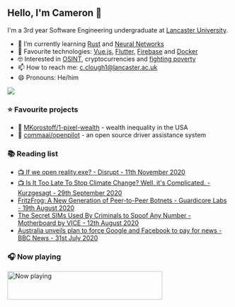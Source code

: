 ## Hello, I'm Cameron 👋

I'm a 3rd year Software Engineering undergraduate at [Lancaster University](https://www.lancaster.ac.uk/scc/).

- 🌱 I’m currently learning [Rust](https://rust-lang.org) and [Neural Networks](https://nnfs.io/)
- 🧪 Favourite technologies: [Vue.js](https://vuejs.org/), [Flutter](https://flutter.dev), [Firebase](https://firebase.google.com/) and [Docker](https://docs.docker.com/get-started/#docker-concepts)
- 🤓 Interested in [OSINT](https://twitter.com/projectowlosint), cryptocurrencies and [fighting poverty](https://www.bbc.co.uk/news/uk-48354692)
- 📫 How to reach me: [c.clough1@lancaster.ac.uk](mailto:c.clough1@lancaster.ac.uk)
- 😄 Pronouns: He/him

<a href="https://github.com/anuraghazra/github-readme-stats" title="GitHub Statistics">
  <img src="https://github-readme-stats.vercel.app/api?username=IncognitoJam&count_private=true" />
</a>

<h3>⭐ Favourite projects</h3>

<ul>
  <li>
    💸  <a href="https://github.com/MKorostoff/1-pixel-wealth">MKorostoff/1-pixel-wealth</a> - wealth inequality in the USA
  </li>
  <li>
    🚗  <a href="https://github.com/commaai/openpilot">commaai/openpilot</a> - an open source driver assistance system
  </li>
</ul>

<h3>📚 Reading list</h3>

<ul>
  <li>
    <a href="https://www.youtube.com/watch?v=vM_SAq0RoII">📺 If we open reality.exe? - Disrupt - 11th November 2020</a>
  </li>
  <li>
    <a href="https://www.youtube.com/watch?v=wbR-5mHI6bo">📺 Is It Too Late To Stop Climate Change? Well, it's Complicated. - Kurzgesagt - 29th September 2020</a>
  </li>
  <li>
    <a href="https://www.guardicore.com/2020/08/fritzfrog-p2p-botnet-infects-ssh-servers/">FritzFrog: A New Generation of Peer-to-Peer Botnets - Guardicore Labs - 19th August 2020</a>
  </li>
  <li>
    <a href="https://www.vice.com/en_us/article/n7w9pw/russian-sims-encrypted">The Secret SIMs Used By Criminals to Spoof Any Number - Motherboard by VICE - 12th August 2020</a>
  </li>
  <li>
    <a href="https://www.bbc.co.uk/news/world-australia-53604477">Australia unveils plan to force Google and Facebook to pay for news - BBC News - 31st July 2020</a>
  </li>
</ul>

<h3>🎧 Now playing</h3>

<a href="https://now-playing-profile.incognitojam.vercel.app/now-playing?open">
  <img src="https://now-playing-profile.incognitojam.vercel.app/now-playing?width=350" width="350" height="64" alt="Now playing">
</a>

<!--
**IncognitoJam/IncognitoJam** is a ✨ _special_ ✨ repository because its `README.md` (this file) appears on your GitHub profile.

Here are some ideas to get you started:

- 🔭 I’m currently working on ...
- 🌱 I’m currently learning ...
- 👯 I’m looking to collaborate on ...
- 🤔 I’m looking for help with ...
- 💬 Ask me about ...
- 📫 How to reach me: ...
- 😄 Pronouns: ...
- ⚡ Fun fact: ...
-->
